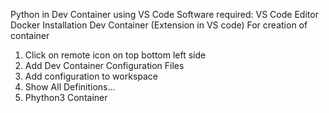 Python in Dev Container using VS Code
Software required:
	VS Code Editor
  Docker Installation
  Dev Container (Extension in VS code)
For creation of container
1.	Click on remote icon on top bottom left side
2.	Add Dev Container Configuration Files
3.	Add configuration to workspace 
4.	Show All Definitions…
5.	Phython3 Container 
